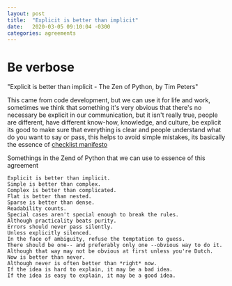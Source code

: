 ```yaml
---
layout: post
title:  "Explicit is better than implicit"
date:   2020-03-05 09:10:04 -0300
categories: agreements
---
```

# Be verbose
"Explicit is better than implicit - The Zen of Python, by Tim Peters"

This came from code development, but we can use it for life and work, sometimes we think that something it's very obvious that there's no necessary be explicit in our communication, but it isn't really true, people are different, have different know-how, knowledge, and culture, be explicit its good to make sure that everything is clear and people understand what do you want to say or pass, this helps to avoid simple mistakes, its basically the essence of [checklist manifesto](https://www.amazon.com/Checklist-Manifesto-How-Things-Right/dp/0312430000)


Somethings in the Zend of Python that we can use to essence of this agreement

```
Explicit is better than implicit.
Simple is better than complex.
Complex is better than complicated.
Flat is better than nested.
Sparse is better than dense.
Readability counts.
Special cases aren't special enough to break the rules.
Although practicality beats purity.
Errors should never pass silently.
Unless explicitly silenced.
In the face of ambiguity, refuse the temptation to guess.
There should be one-- and preferably only one --obvious way to do it.
Although that way may not be obvious at first unless you're Dutch.
Now is better than never.
Although never is often better than *right* now.
If the idea is hard to explain, it may be a bad idea.
If the idea is easy to explain, it may be a good idea.
```
